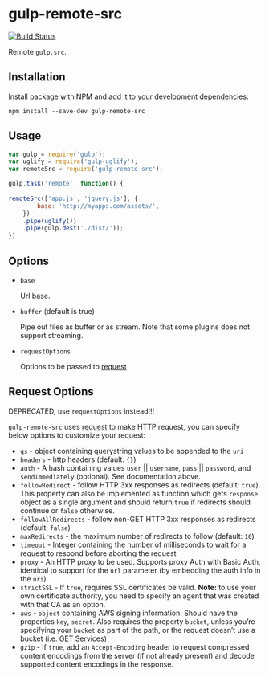 # gulp-remote-src

[![Build Status](https://travis-ci.org/ddliu/gulp-remote-src.png)](https://travis-ci.org/ddliu/gulp-remote-src)

Remote `gulp.src`.

## Installation

Install package with NPM and add it to your development dependencies:

    npm install --save-dev gulp-remote-src

## Usage

```js
var gulp = require('gulp');
var uglify = require('gulp-uglify');
var remoteSrc = require('gulp-remote-src');

gulp.task('remote', function() {
    
remoteSrc(['app.js', 'jquery.js'], {
        base: 'http://myapps.com/assets/',
    })
    .pipe(uglify())
    .pipe(gulp.dest('./dist/'));
})
```

## Options

- `base`

    Url base.

- `buffer` (default is true)

    Pipe out files as buffer or as stream. Note that some plugins does not support streaming.

- `requestOptions`

    Options to be passed to [request](https://github.com/mikeal/request)

## Request Options

DEPRECATED, use `requestOptions` instead!!!

`gulp-remote-src` uses [request](https://github.com/mikeal/request) to make HTTP request, you can specify below
options to customize your request:

* `qs` - object containing querystring values to be appended to the `uri`
* `headers` - http headers (default: `{}`)
* `auth` - A hash containing values `user` || `username`, `pass` || `password`, and `sendImmediately` (optional).  See documentation above.
* `followRedirect` - follow HTTP 3xx responses as redirects (default: `true`). This property can also be implemented as function which gets `response` object as a single argument and should return `true` if redirects should continue or `false` otherwise.
* `followAllRedirects` - follow non-GET HTTP 3xx responses as redirects (default: `false`)
* `maxRedirects` - the maximum number of redirects to follow (default: `10`)
* `timeout` - Integer containing the number of milliseconds to wait for a request to respond before aborting the request
* `proxy` - An HTTP proxy to be used. Supports proxy Auth with Basic Auth, identical to support for the `url` parameter (by embedding the auth info in the `uri`)
* `strictSSL` - If `true`, requires SSL certificates be valid. **Note:** to use your own certificate authority, you need to specify an agent that was created with that CA as an option.
* `aws` - `object` containing AWS signing information. Should have the properties `key`, `secret`. Also requires the property `bucket`, unless you’re specifying your `bucket` as part of the path, or the request doesn’t use a bucket (i.e. GET Services)
* `gzip` - If `true`, add an `Accept-Encoding` header to request compressed content encodings from the server (if not already present) and decode supported content encodings in the response.